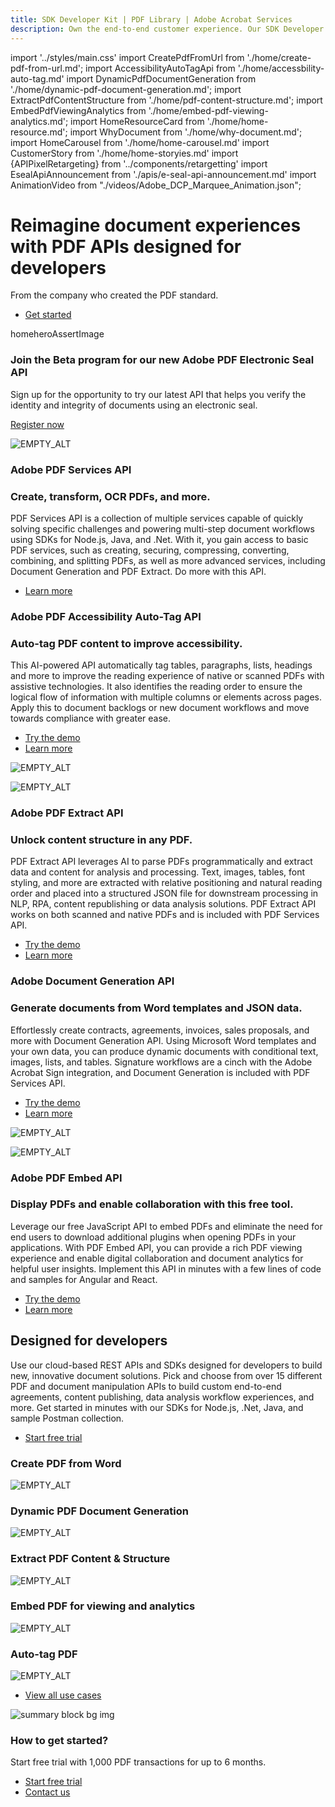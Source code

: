 ```yaml
---
title: SDK Developer Kit | PDF Library | Adobe Acrobat Services
description: Own the end-to-end customer experience. Our SDK Developer kits are customizable & built to last. Find an innovative solution with our PDF SDK here.
---
```


import '../styles/main.css'
import CreatePdfFromUrl from './home/create-pdf-from-url.md';
import AccessibilityAutoTagApi from './home/accessbility-auto-tag.md'
import DynamicPdfDocumentGeneration from './home/dynamic-pdf-document-generation.md';
import ExtractPdfContentStructure from './home/pdf-content-structure.md';
import EmbedPdfViewingAnalytics from './home/embed-pdf-viewing-analytics.md';
import HomeResourceCard from './home/home-resource.md';
import WhyDocument from './home/why-document.md';
import HomeCarousel from './home/home-carousel.md'
import CustomerStory from './home/home-storyies.md'
import {APIPixelRetargeting} from '../components/retargetting'
import EsealApiAnnouncement from './apis/e-seal-api-announcement.md'
import AnimationVideo from "./videos/Adobe_DCP_Marquee_Animation.json";

<Hero slots="heading, text, buttons, assetsImg" customLayout variant="video" animationVideo={AnimationVideo} className="homeherobgImage Hero-Banner"/>

# Reimagine document experiences with PDF APIs designed for developers

From the company who created the PDF standard.

- [Get started](https://acrobatservices.adobe.com/dc-integration-creation-app-cdn/main.html)

homeheroAssertImage

<AnnouncementBlock slots="heading, text, button" className='ms-announcement-blade' theme="dark"/>

### Join the Beta program for our new Adobe PDF Electronic Seal API

Sign up for the opportunity to try our latest API that helps you verify the identity and integrity of documents using an electronic seal.

[Register now](src/pages/pricing/contact/sales/seal)

<TextBlock slots="image, heading,subHeading,text,buttons" theme="lightest" headerElementType="h2" homeZigZag className="home-zigzag-comp-padding Adobe-PDF-Services-API"/>

![EMPTY_ALT](images/pdfServices.jpg)

### Adobe PDF Services API

### Create, transform, OCR PDFs, and more.

PDF Services API is a collection of multiple services capable of quickly solving specific challenges and
powering multi-step document workflows using SDKs for Node.js, Java, and .Net. With it, you gain
access to basic PDF services, such as creating, securing, compressing, converting, combining, and
splitting PDFs, as well as more advanced services, including Document Generation and PDF Extract.
Do more with this API.

- [Learn more](/src/pages/apis/pdf-services.md)

<TextBlock slots="heading,subHeading,text,buttons,image" theme="light" primaryOutline headerElementType="h2" homeZigZag className="home-zigzag-comp-padding Adobe-PDF-Accessibility"/>

### Adobe PDF Accessibility Auto-Tag API

### Auto-tag PDF content to improve accessibility.

This AI-powered API automatically tag tables, paragraphs, lists, headings and more to improve the reading experience of native or scanned PDFs with assistive technologies. It also identifies the reading order to ensure the logical flow of information with multiple columns or elements across pages. Apply this to document backlogs or new document workflows and move towards compliance with greater ease.

- [Try the demo](https://acrobatservices.adobe.com/dc-accessibility-playground/main.html)
- [Learn more](/src/pages/apis/pdf-accessibility-auto-tag.md)

![EMPTY_ALT](images/Accessibility_API.png)

<TextBlock slots="image,heading,subHeading,text,buttons" theme="lightest" primaryOutline headerElementType="h2" homeZigZag className="home-zigzag-comp-padding Adobe-PDF-Extract-API" />

![EMPTY_ALT](images/pdfExtract.jpg)

### Adobe PDF Extract API

### Unlock content structure in any PDF.

PDF Extract API leverages AI to parse PDFs programmatically and extract data and content for
analysis and processing. Text, images, tables, font styling, and more are extracted with relative
positioning and natural reading order and placed into a structured JSON file for downstream
processing in NLP, RPA, content republishing or data analysis solutions. PDF Extract API works
on both scanned and native PDFs and is included with PDF Services API.

- [Try the demo](https://acrobatservices.adobe.com/dc-visualizer-app/index.html)
- [Learn more](/src/pages/apis/pdf-extract.md)

<TextBlock slots="heading,subHeading,text,buttons,image" theme="light"  primaryOutline headerElementType="h2" homeZigZag className="home-zigzag-comp-padding Adobe-Document-Generation-API"/>

### Adobe Document Generation API

### Generate documents from Word templates and JSON data.

Effortlessly create contracts, agreements, invoices, sales proposals, and more with Document
Generation API. Using Microsoft Word templates and your own data, you can produce
dynamic documents with conditional text, images, lists, and tables. Signature workflows are
a cinch with the Adobe Acrobat Sign integration, and Document Generation is included with PDF
Services API.

- [Try the demo](https://acrobatservices.adobe.com/dc-docgen-playground/index.html)
- [Learn more](/src/pages/apis/doc-generation.md)

![EMPTY_ALT](images/docGen.jpg)

<TextBlock slots="image,heading,subHeading,text,buttons" theme="lightest"  primaryOutline headerElementType="h2" homeZigZag className="home-zigzag-comp-padding Adobe-PDF-Embed-API"/>

![EMPTY_ALT](images/pdfEmbed.jpg)

### Adobe PDF Embed API

### Display PDFs and enable collaboration with this free tool.

Leverage our free JavaScript API to embed PDFs and eliminate the need for end users to
download additional plugins when opening PDFs in your applications. With PDF Embed API, you
can provide a rich PDF viewing experience and enable digital collaboration and document
analytics for helpful user insights. Implement this API in minutes with a few lines of code and
samples for Angular and React.

- [Try the demo](https://acrobatservices.adobe.com/view-sdk-demo/index.html)
- [Learn more](/src/pages/apis/pdf-embed.md)

<DCSummaryBlock slots="heading, text, buttons"  background="rgb(31, 42, 73)" buttonPositionRight className="Designed-for-developers" />

## Designed for developers

Use our cloud-based REST APIs and SDKs designed for developers to build new, innovative document solutions. Pick and choose from over 15 different PDF and document manipulation APIs to build custom end-to-end agreements, content publishing, data analysis workflow experiences, and more. Get started in minutes with our SDKs for Node.js, .Net, Java, and sample Postman collection.

- [Start free trial](https://acrobatservices.adobe.com/dc-integration-creation-app-cdn/main.html)

<TabsBlock orientation="vertical" slots="heading, image, content" APIReference = "https://developer.adobe.com/document-services/docs/apis/"  repeat="5"  theme="dark" className='bgBlue code-block-0 Designed-for-developers  home-code-block tabBlockAlign'/>

### Create PDF from Word

![EMPTY_ALT](images/s_createpdf_color_24.svg)

<CreatePdfFromUrl/>

### Dynamic PDF Document Generation

![EMPTY_ALT](images/ic-dynamic-pdf-gen-40.svg)

<DynamicPdfDocumentGeneration/>

### Extract PDF Content & Structure

![EMPTY_ALT](images/ic-extract-40.svg)

<ExtractPdfContentStructure/>

### Embed PDF for viewing and analytics

![EMPTY_ALT](images/embed.svg)

<EmbedPdfViewingAnalytics/>

### Auto-tag PDF

![EMPTY_ALT](images/autotagIcon.svg)

<AccessibilityAutoTagApi/>

<WrapperComponent slots="content" theme="lightest" className="why-docment-services"/>

<WhyDocument />

<WrapperComponent slots="content" repeat="1" theme="light" className="Use-cases-for-Adobe-Document-Services"/>

<HomeResourceCard />

<TextBlock slots="buttons" isCentered theme="light"  className='padding-5 Use-cases-for-Adobe-Document-Services'/>

- [View all use cases](/src/pages/use-cases/agreements-and-contracts/sales-proposals-and-contracts/)

<WrapperComponent slots="content" repeat="1" theme="lightest" className="Customer-Stories"/>

<CustomerStory />

<WrapperComponent slots="content" repeat="1" theme="light"/>

<HomeCarousel />

<DCSummaryBlock slots="image, heading, text, buttons" theme="lightest" background="white" variantsTypePrimary="accent"  variantsTypeSecondary="secondary" className="How-to-get-started"/>

![summary block bg img](images/bg-hero.jpeg)

### How to get started?

Start free trial with 1,000 PDF transactions for up to 6 months.

- [Start free trial](https://acrobatservices.adobe.com/dc-integration-creation-app-cdn/main.html)
- [Contact us](src/pages/pricing/contact.md)

<APIPixelRetargeting/>
